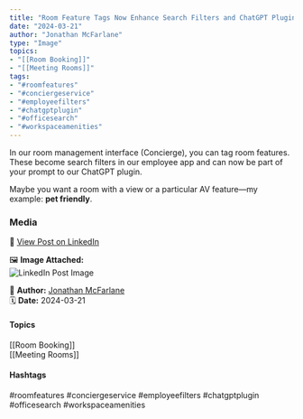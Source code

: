 ```yaml
---
title: "Room Feature Tags Now Enhance Search Filters and ChatGPT Plugin"  
date: "2024-03-21"  
author: "Jonathan McFarlane"  
type: "Image"  
topics:  
- "[[Room Booking]]"  
- "[[Meeting Rooms]]"   
tags:  
- "#roomfeatures"  
- "#conciergeservice"  
- "#employeefilters"  
- "#chatgptplugin"  
- "#officesearch"  
- "#workspaceamenities"
---
```



In our room management interface (Concierge), you can tag room features. These become search filters in our employee app and can now be part of your prompt to our ChatGPT plugin.

Maybe you want a room with a view or a particular AV feature—my example: **pet friendly**.

### Media

🔗 [View Post on LinkedIn](https://www.linkedin.com/feed/update/urn:li:activity:7176722781101854720)  
  
🖼 **Image Attached:**  
![LinkedIn Post Image](https://media.licdn.com/dms/image/v2/D5622AQGhGFe73XdpZA/feedshare-shrink_2048_1536/feedshare-shrink_2048_1536/0/1711064047288?e=1744848000&v=beta&t=kDMq09kaaCQonz6ubngj52TF_i_fcbfexyC0akAiG4E)  
  
👤 **Author:** [Jonathan McFarlane](https://www.linkedin.com/in/jonathanmcfarlane/)  
🗓️ **Date:** 2024-03-21

#### Topics

[[Room Booking]]  
[[Meeting Rooms]]  

#### Hashtags

#roomfeatures #conciergeservice #employeefilters #chatgptplugin #officesearch #workspaceamenities